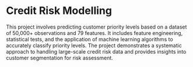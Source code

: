 # Credit Risk Modelling

This project involves predicting customer priority levels based on a dataset of 50,000+ observations and 79 features. It includes feature engineering, statistical tests, and the application of machine learning algorithms to accurately classify priority levels. The project demonstrates a systematic approach to handling large-scale credit risk data and provides insights into customer segmentation for risk assessment.
